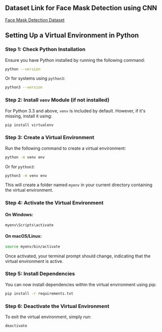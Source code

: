 ## Dataset Link for Face Mask Detection using CNN  
[Face Mask Detection Dataset](https://www.kaggle.com/datasets/omkargurav/face-mask-dataset)

## Setting Up a Virtual Environment in Python

### Step 1: Check Python Installation
Ensure you have Python installed by running the following command:
```sh
python --version
```
Or for systems using `python3`:
```sh
python3 --version
```

### Step 2: Install `venv` Module (if not installed)
For Python 3.3 and above, `venv` is included by default. However, if it's missing, install it using:
```sh
pip install virtualenv
```

### Step 3: Create a Virtual Environment
Run the following command to create a virtual environment:
```sh
python -m venv env
```
Or for `python3`:
```sh
python3 -m venv env
```
This will create a folder named `myenv` in your current directory containing the virtual environment.

### Step 4: Activate the Virtual Environment
#### On Windows:
```sh
myenv\Scripts\activate
```
#### On macOS/Linux:
```sh
source myenv/bin/activate
```
Once activated, your terminal prompt should change, indicating that the virtual environment is active.

### Step 5: Install Dependencies
You can now install dependencies within the virtual environment using pip:
```sh
pip install -r requirements.txt
```

### Step 6: Deactivate the Virtual Environment
To exit the virtual environment, simply run:
```sh
deactivate
